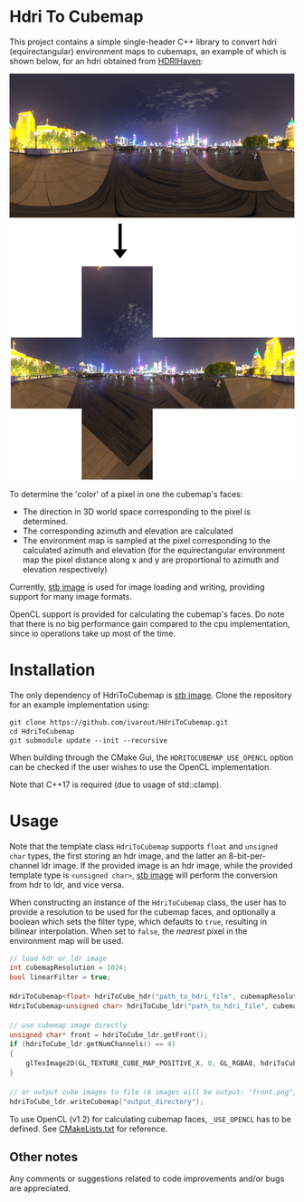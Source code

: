 # Hdri To Cubemap 
This project contains a simple single-header C++ library to convert hdri (equirectangular) environment maps to cubemaps, an example of which is shown below, for an hdri obtained from [HDRIHaven](https://hdrihaven.com/):

![GitHub Logo](images/cubemap.png)

To determine the 'color' of a pixel in one the cubemap's faces:
- The direction in 3D world space corresponding to the pixel is determined.
- The corresponding azimuth and elevation are calculated
- The environment map is sampled at the pixel corresponding to the calculated azimuth and elevation (for the equirectangular environment map the pixel distance along x and y are proportional to azimuth and elevation respectively)

Currently, [stb image](<https://github.com/nothings/stb>) is used for image loading and writing, providing support for many image formats. 

OpenCL support is provided for calculating the cubemap's faces. Do note that there is no big performance gain compared to the cpu implementation, since io operations take up most of the time.

# Installation
The only dependency of HdriToCubemap is [stb image](<https://github.com/nothings/stb>). Clone the repository for an example implementation using:

```
git clone https://github.com/ivarout/HdriToCubemap.git
cd HdriToCubemap
git submodule update --init --recursive
```

When building through the CMake Gui, the `HDRITOCUBEMAP_USE_OPENCL` option can be checked if the user wishes to use the OpenCL implementation.

Note that C++17 is required (due to usage of std::clamp).

# Usage
Note that the template class `HdriToCubemap` supports `float` and `unsigned char` types, the first storing an hdr image, and the latter an 8-bit-per-channel ldr image. If the provided image is an hdr image, while the provided template type is `<unsigned char>`, [stb image](<https://github.com/nothings/stb>) will perform the conversion from hdr to ldr, and vice versa.

When constructing an instance of the `HdriToCubemap` class, the user has to provide a resolution to be used for the cubemap faces, and optionally a boolean which sets the filter type, which defaults to `true`, resulting in bilinear interpolation. When set to `false`, the *nearest* pixel in the environment map will be used.

```c++
// load hdr or ldr image
int cubemapResolution = 1024;
bool linearFilter = true; 

HdriToCubemap<float> hdriToCube_hdr("path_to_hdri_file", cubemapResolution, linearFilter);
HdriToCubemap<unsigned char> hdriToCube_ldr("path_to_hdri_file", cubemapResolution, linearFilter);

// use cubemap image directly
unsigned char* front = hdriToCube_ldr.getFront();
if (hdriToCube_ldr.getNumChannels() == 4)
{
    glTexImage2D(GL_TEXTURE_CUBE_MAP_POSITIVE_X, 0, GL_RGBA8, hdriToCube.getCubemapResolution(), hdriToCube.getCubemapResolution(), 0, GL_RGBA, GL_UNSIGNED_BYTE, front);
}

// or output cube images to file (6 images will be output: "front.png", "back.png", "left.png", "right.png", "up.png", and "down.png")
hdriToCube_ldr.writeCubemap("output_directory");
```

To use OpenCL (v1.2) for calculating cubemap faces, `_USE_OPENCL` has to be defined. See [CMakeLists.txt](HdriToCubemap/CMakeLists.txt) for reference. 

## Other notes 

Any comments or suggestions related to code improvements and/or bugs are appreciated.
